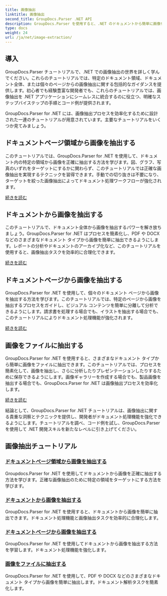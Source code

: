 ```yaml
---
title: 画像抽出
linktitle: 画像抽出
second_title: GroupDocs.Parser .NET API
description: GroupDocs.Parser を使用すると、.NET のドキュメントから簡単に画像を抽出できます。正確な画像抽出技術を使用して、ドキュメント処理機能を強化します。
type: docs
weight: 24
url: /ja/net/image-extraction/
---
```

## 導入

GroupDocs.Parser チュートリアルで、.NET での画像抽出の世界を詳しく学んでください。これらのチュートリアルでは、特定のドキュメント領域、ドキュメント全体、または個々のページからの画像抽出に関する包括的なガイダンスを提供します。初心者でも経験豊富な開発者でも、これらのチュートリアルでは、画像抽出を .NET アプリケーションにシームレスに統合するのに役立つ、明確なステップバイステップの手順とコード例が提供されます。

GroupDocs.Parser for .NET には、画像抽出プロセスを効率化するために設計された一連のチュートリアルが用意されています。主要なチュートリアルをいくつか見てみましょう。

## ドキュメントページ領域から画像を抽出する
このチュートリアルでは、GroupDocs.Parser for .NET を使用して、ドキュメント内の特定の領域から画像を正確に抽出する方法を学びます。図、グラフ、写真のいずれをターゲットにするかに関わらず、このチュートリアルでは正確な画像抽出を実現するテクニックを習得できます。手動での切り抜きは不要になり、ターゲットを絞った画像抽出によってドキュメント処理ワークフローが強化されます。

[続きを読む](./extract-images-from-document-page-area/)

## ドキュメントから画像を抽出する
このチュートリアルで、ドキュメント全体から画像を抽出するパワーを解き放ちましょう。GroupDocs.Parser for .NET はプロセスを簡素化し、PDF や DOCX などのさまざまなドキュメント タイプから画像を簡単に抽出できるようにします。レポートの分析やドキュメントのアーカイブ化など、このチュートリアルを使用すると、画像抽出タスクを効率的に合理化できます。

[続きを読む](./extract-images-from-document/)

## ドキュメントページから画像を抽出する
GroupDocs.Parser for .NET を使用して、個々のドキュメント ページから画像を抽出する方法を学びます。このチュートリアルでは、特定のページから画像を抽出するプロセスをガイドし、ビジュアル コンテンツを簡単に分離して分析できるようにします。請求書を処理する場合でも、イラストを抽出する場合でも、このチュートリアルによりドキュメント処理機能が強化されます。

[続きを読む](./extract-images-from-document-page/)

## 画像をファイルに抽出する
GroupDocs.Parser for .NET を使用すると、さまざまなドキュメント タイプから簡単に画像をファイルに抽出できます。このチュートリアルでは、プロセスを簡素化して、画像を抽出し、さらに分析したりプレゼンテーションしたりするために保存できるようにします。画像ギャラリーを作成する場合でも、製品画像を抽出する場合でも、GroupDocs.Parser for .NET は画像抽出プロセスを効率化します。

[続きを読む](./extract-images-to-files/)

結論として、GroupDocs.Parser for .NET チュートリアルは、画像抽出に関する貴重な洞察とテクニックを提供し、開発者がドキュメント処理機能を強化できるようにします。チュートリアルを調べ、コード例を試し、GroupDocs.Parser を使用して .NET 開発スキルを新たなレベルに引き上げてください。
## 画像抽出チュートリアル
### [ドキュメントページ領域から画像を抽出する](./extract-images-from-document-page-area/)
Groupdocs.Parser for .NET を使用してドキュメントから画像を正確に抽出する方法を学びます。正確な画像抽出のために特定の領域をターゲットにする方法を学びます。
### [ドキュメントから画像を抽出する](./extract-images-from-document/)
GroupDocs.Parser for .NET を使用すると、ドキュメントから画像を簡単に抽出できます。ドキュメント処理機能と画像抽出タスクを効率的に合理化します。
### [ドキュメントページから画像を抽出する](./extract-images-from-document-page/)
GroupDocs.Parser for .NET を使用してドキュメントから画像を抽出する方法を学習します。ドキュメント処理機能を強化します。
### [画像をファイルに抽出する](./extract-images-to-files/)
GroupDocs.Parser for .NET を使用して、PDF や DOCX などのさまざまなドキュメント タイプから画像を簡単に抽出します。ドキュメント解析タスクを簡素化します。